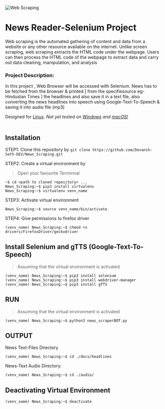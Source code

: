 ![Web Scraping](https://cdn.filestackcontent.com/m8n7GlrdTBChzowoPeFp)

# News Reader-Selenium Project

Web scraping is the automated gathering of content and data from a website or any other resource available on the internet. 
Unlike screen scraping, web scraping extracts the HTML code under the webpage. 
Users can then process the HTML code of the webpage to extract data and carry out data cleaning, manipulation, and analysis
<br>

### Project Description:
In this project , Web Browser will be accessed with Selenium. News has to be fetched from the browser & printed [ from the specifiesource eg- Hindustan Times ] the headlines and also save it in a text file, also converting the news headlines into speech using Google-Text-To-Speech & saving it into audio file (mp3)

Designed for [Linux](https://www.linux.org/). *Not yet tested on [Windows](https://www.microsoft.com/en-in) and [macOS!](https://support.apple.com/en-in/macos)*
<br><br>

Installation
---
STEP1: Clone this repository by
`git clone https://github.com/Devansh-Seth-DEV/News_Scraping.git`

STEP2: Create a virtual environment by <br>
> Open your favourite Terminnal
```
~$ cd <path to cloned repository> ...
News_Scraping:~$ pip3 install virtualenv
News_Scraping:~$ virtualenv venv_name
```

STEP3: Activate virtual environment
```
News_Scraping:~$ source venv_name/bin/activate
```

STEP4: Give permissions to firefox driver
```
(venv_name) News_Scraping:~$ chmod +x drivers/FirefoxDriver/geckodriver
```

Install Selenium and gTTS (Google-Text-To-Speech)
---
> Assuming that the virtual environment is activated
```
(venv_name) News_Scraping:~$ pip3 install selenium
(venv_name) News_Scraping:~$ pip3 install webdriver-manager
(venv_name) News_Scraping:~$ pip3 install gTTS
```

RUN
---
> Assuming that the virtual environment is activated <br>
```
(venv_name) News_Scraping:~$ python3 news_scraperBOT.py
```

OUTPUT
---
News Text-Files Directory
```
(venv_name) News_Scraping:~$ cd ./docs/headlines
```
News-Text Audio Directory: 
```
(venv_name) News_Scraping:~$ cd ./audio/
```

Deactivating Virtual Environment
---
```
(venv_name) News_Scraping:~$ deactivate
```

